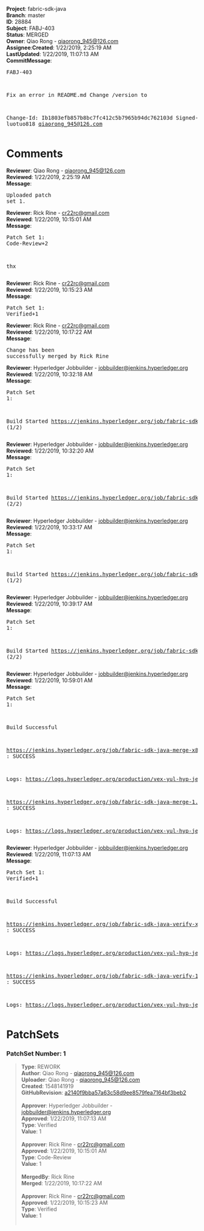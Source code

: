 <strong>Project</strong>: fabric-sdk-java</br><strong>Branch</strong>: master<br><strong>ID</strong>: 28884<br><strong>Subject</strong>: FABJ-403<br><strong>Status</strong>: MERGED<br><strong>Owner</strong>: Qiao Rong - qiaorong_945@126.com<br><strong>Assignee</strong>:<strong>Created</strong>: 1/22/2019, 2:25:19 AM<br><strong>LastUpdated</strong>: 1/22/2019, 11:07:13 AM<br><strong>CommitMessage</strong>:<br><pre>FABJ-403

Fix an error in README.md
Change /version to </version>

Change-Id: Ib1803efb857b8bc7fc412c5b7965b94dc762103d
Signed-off-by: luotuo818 <qiaorong_945@126.com>
</pre><h1>Comments</h1><strong>Reviewer</strong>: Qiao Rong - qiaorong_945@126.com<br><strong>Reviewed</strong>: 1/22/2019, 2:25:19 AM<br><strong>Message</strong>: <pre>Uploaded patch set 1.</pre><strong>Reviewer</strong>: Rick Rine - cr22rc@gmail.com<br><strong>Reviewed</strong>: 1/22/2019, 10:15:01 AM<br><strong>Message</strong>: <pre>Patch Set 1: Code-Review+2

thx</pre><strong>Reviewer</strong>: Rick Rine - cr22rc@gmail.com<br><strong>Reviewed</strong>: 1/22/2019, 10:15:23 AM<br><strong>Message</strong>: <pre>Patch Set 1: Verified+1</pre><strong>Reviewer</strong>: Rick Rine - cr22rc@gmail.com<br><strong>Reviewed</strong>: 1/22/2019, 10:17:22 AM<br><strong>Message</strong>: <pre>Change has been successfully merged by Rick Rine</pre><strong>Reviewer</strong>: Hyperledger Jobbuilder - jobbuilder@jenkins.hyperledger.org<br><strong>Reviewed</strong>: 1/22/2019, 10:32:18 AM<br><strong>Message</strong>: <pre>Patch Set 1:

Build Started https://jenkins.hyperledger.org/job/fabric-sdk-java-verify-x86_64/2616/ (1/2)</pre><strong>Reviewer</strong>: Hyperledger Jobbuilder - jobbuilder@jenkins.hyperledger.org<br><strong>Reviewed</strong>: 1/22/2019, 10:32:20 AM<br><strong>Message</strong>: <pre>Patch Set 1:

Build Started https://jenkins.hyperledger.org/job/fabric-sdk-java-verify-1.4-x86_64/24/ (2/2)</pre><strong>Reviewer</strong>: Hyperledger Jobbuilder - jobbuilder@jenkins.hyperledger.org<br><strong>Reviewed</strong>: 1/22/2019, 10:33:17 AM<br><strong>Message</strong>: <pre>Patch Set 1:

Build Started https://jenkins.hyperledger.org/job/fabric-sdk-java-merge-x86_64/343/ (1/2)</pre><strong>Reviewer</strong>: Hyperledger Jobbuilder - jobbuilder@jenkins.hyperledger.org<br><strong>Reviewed</strong>: 1/22/2019, 10:39:17 AM<br><strong>Message</strong>: <pre>Patch Set 1:

Build Started https://jenkins.hyperledger.org/job/fabric-sdk-java-merge-1.4-x86_64/2/ (2/2)</pre><strong>Reviewer</strong>: Hyperledger Jobbuilder - jobbuilder@jenkins.hyperledger.org<br><strong>Reviewed</strong>: 1/22/2019, 10:59:01 AM<br><strong>Message</strong>: <pre>Patch Set 1:

Build Successful 

https://jenkins.hyperledger.org/job/fabric-sdk-java-merge-x86_64/343/ : SUCCESS

Logs: https://logs.hyperledger.org/production/vex-yul-hyp-jenkins-3/fabric-sdk-java-merge-x86_64/343

https://jenkins.hyperledger.org/job/fabric-sdk-java-merge-1.4-x86_64/2/ : SUCCESS

Logs: https://logs.hyperledger.org/production/vex-yul-hyp-jenkins-3/fabric-sdk-java-merge-1.4-x86_64/2</pre><strong>Reviewer</strong>: Hyperledger Jobbuilder - jobbuilder@jenkins.hyperledger.org<br><strong>Reviewed</strong>: 1/22/2019, 11:07:13 AM<br><strong>Message</strong>: <pre>Patch Set 1: Verified+1

Build Successful 

https://jenkins.hyperledger.org/job/fabric-sdk-java-verify-x86_64/2616/ : SUCCESS

Logs: https://logs.hyperledger.org/production/vex-yul-hyp-jenkins-3/fabric-sdk-java-verify-x86_64/2616

https://jenkins.hyperledger.org/job/fabric-sdk-java-verify-1.4-x86_64/24/ : SUCCESS

Logs: https://logs.hyperledger.org/production/vex-yul-hyp-jenkins-3/fabric-sdk-java-verify-1.4-x86_64/24</pre><h1>PatchSets</h1><h3>PatchSet Number: 1</h3><blockquote><strong>Type</strong>: REWORK<br><strong>Author</strong>: Qiao Rong - qiaorong_945@126.com<br><strong>Uploader</strong>: Qiao Rong - qiaorong_945@126.com<br><strong>Created</strong>: 1548141919<br><strong>GitHubRevision</strong>: [a2140f9bba57a63c58d9ee8579fea7164bf3beb2](https://github.com/hyperledger/fabric-sdk-java/commit/a2140f9bba57a63c58d9ee8579fea7164bf3beb2)<br><br><strong>Approver</strong>: Hyperledger Jobbuilder - jobbuilder@jenkins.hyperledger.org<br><strong>Approved</strong>: 1/22/2019, 11:07:13 AM<br><strong>Type</strong>: Verified<br><strong>Value</strong>: 1<br><br><strong>Approver</strong>: Rick Rine - cr22rc@gmail.com<br><strong>Approved</strong>: 1/22/2019, 10:15:01 AM<br><strong>Type</strong>: Code-Review<br><strong>Value</strong>: 1<br><br><strong>MergedBy</strong>: Rick Rine<br><strong>Merged</strong>: 1/22/2019, 10:17:22 AM<br><br><strong>Approver</strong>: Rick Rine - cr22rc@gmail.com<br><strong>Approved</strong>: 1/22/2019, 10:15:23 AM<br><strong>Type</strong>: Verified<br><strong>Value</strong>: 1<br><br></blockquote>